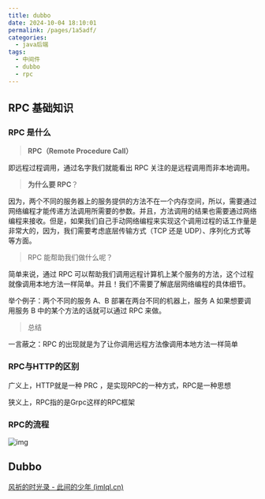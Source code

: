 ```yaml
---
title: dubbo
date: 2024-10-04 18:10:01
permalink: /pages/1a5adf/
categories:
  - java后端
tags:
  - 中间件
  - dubbo
  - rpc
---
```


## RPC 基础知识

### RPC 是什么

> **RPC（Remote Procedure Call）** 

即远程过程调用，通过名字我们就能看出 RPC 关注的是远程调用而非本地调用。

> **为什么要 RPC**？

因为，两个不同的服务器上的服务提供的方法不在一个内存空间，所以，需要通过网络编程才能传递方法调用所需要的参数。并且，方法调用的结果也需要通过网络编程来接收。但是，如果我们自己手动网络编程来实现这个调用过程的话工作量是非常大的，因为，我们需要考虑底层传输方式（TCP 还是 UDP）、序列化方式等等方面。

> RPC 能帮助我们做什么呢？

 简单来说，通过 RPC 可以帮助我们调用远程计算机上某个服务的方法，这个过程就像调用本地方法一样简单。并且！我们不需要了解底层网络编程的具体细节。

举个例子：两个不同的服务 A、B 部署在两台不同的机器上，服务 A 如果想要调用服务 B 中的某个方法的话就可以通过 RPC 来做。

> 总结

一言蔽之：RPC 的出现就是为了让你调用远程方法像调用本地方法一样简单



### RPC与HTTP的区别

广义上，HTTP就是一种 PRC ，是实现RPC的一种方式，RPC是一种思想

狭义上，RPC指的是Grpc这样的RPC框架



### RPC的流程

![img](https://imgconvert.csdnimg.cn/aHR0cHM6Ly91cGxvYWQtaW1hZ2VzLmppYW5zaHUuaW8vdXBsb2FkX2ltYWdlcy81NzgxNDYzLTRkOWRlYTgwYTE4MWVkMGYucG5nP2ltYWdlTW9ncjIvYXV0by1vcmllbnQvc3RyaXB8aW1hZ2VWaWV3Mi8yL3cvNjk3L2Zvcm1hdC93ZWJw?x-oss-process=image/format,png)





## Dubbo



[风祈的时光录 - 此间的少年 (imlql.cn)](https://imlql.cn/)
